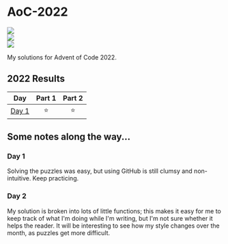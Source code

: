 # AoC-2022

![](https://img.shields.io/badge/day%20📅-2-blue)	
![](https://img.shields.io/badge/stars%20⭐-2-yellow)	
![](https://img.shields.io/badge/days%20completed-1-red)	

My solutions for Advent of Code 2022.

<!--- advent_readme_stars table --->
## 2022 Results

| Day | Part 1 | Part 2 |
| :---: | :---: | :---: |
| [Day 1](https://adventofcode.com/2022/day/1) | ⭐ | ⭐ |
<!--- advent_readme_stars table --->

## Some notes along the way...

### Day 1
Solving the puzzles was easy, but using GitHub is still clumsy and non-intuitive.  Keep practicing.

### Day 2
My solution is broken into lots of little functions; this makes it easy for me to keep track of what I'm doing while I'm writing, but I'm not sure whether it helps the reader.  It will be interesting to see how my style changes over the month, as puzzles get more difficult.
